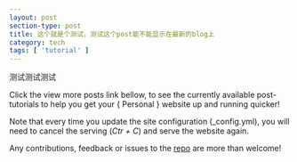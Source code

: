 ```yaml
---
layout: post
section-type: post
title: 这个就是个测试，测试这个post能不能显示在最新的blog上
category: tech
tags: [ 'tutorial' ]
---
```


测试测试测试

Click the view more posts link bellow, to see the currently available post-tutorials to help you get your { Personal } website up and running quicker!

Note that every time you update the site configuration (\_config.yml), you will need
to cancel the serving (*Ctr + C*) and serve the website again.

Any contributions, feedback or issues to the <a href="https://github.com/PanosSakkos/personal-jekyll-theme" target="\_blank">repo</a> are more than welcome!
